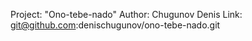 Project: "Ono-tebe-nado"
Author: Chugunov Denis
Link: git@github.com:denischugunov/ono-tebe-nado.git